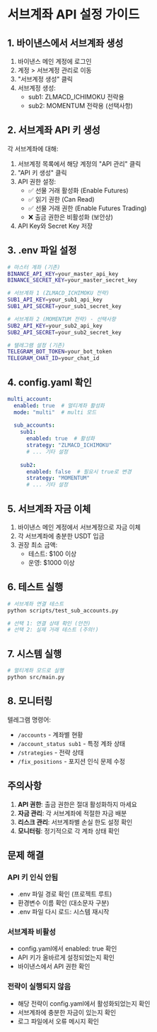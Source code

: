 # 서브계좌 API 설정 가이드

## 1. 바이낸스에서 서브계좌 생성

1. 바이낸스 메인 계정에 로그인
2. 계정 > 서브계정 관리로 이동
3. "서브계정 생성" 클릭
4. 서브계정 생성:
   - sub1: ZLMACD_ICHIMOKU 전략용
   - sub2: MOMENTUM 전략용 (선택사항)

## 2. 서브계좌 API 키 생성

각 서브계좌에 대해:

1. 서브계정 목록에서 해당 계정의 "API 관리" 클릭
2. "API 키 생성" 클릭
3. API 권한 설정:
   - ✅ 선물 거래 활성화 (Enable Futures)
   - ✅ 읽기 권한 (Can Read)
   - ✅ 선물 거래 권한 (Enable Futures Trading)
   - ❌ 출금 권한은 비활성화 (보안상)
4. API Key와 Secret Key 저장

## 3. .env 파일 설정

```bash
# 마스터 계좌 (기존)
BINANCE_API_KEY=your_master_api_key
BINANCE_SECRET_KEY=your_master_secret_key

# 서브계좌 1 (ZLMACD_ICHIMOKU 전략)
SUB1_API_KEY=your_sub1_api_key
SUB1_API_SECRET=your_sub1_secret_key

# 서브계좌 2 (MOMENTUM 전략) - 선택사항
SUB2_API_KEY=your_sub2_api_key
SUB2_API_SECRET=your_sub2_secret_key

# 텔레그램 설정 (기존)
TELEGRAM_BOT_TOKEN=your_bot_token
TELEGRAM_CHAT_ID=your_chat_id
```

## 4. config.yaml 확인

```yaml
multi_account:
  enabled: true  # 멀티계좌 활성화
  mode: "multi"  # multi 모드
  
  sub_accounts:
    sub1:
      enabled: true  # 활성화
      strategy: "ZLMACD_ICHIMOKU"
      # ... 기타 설정
    
    sub2:
      enabled: false  # 필요시 true로 변경
      strategy: "MOMENTUM"
      # ... 기타 설정
```

## 5. 서브계좌 자금 이체

1. 바이낸스 메인 계정에서 서브계정으로 자금 이체
2. 각 서브계좌에 충분한 USDT 입금
3. 권장 최소 금액:
   - 테스트: $100 이상
   - 운영: $1000 이상

## 6. 테스트 실행

```bash
# 서브계좌 연결 테스트
python scripts/test_sub_accounts.py

# 선택 1: 연결 상태 확인 (안전)
# 선택 2: 실제 거래 테스트 (주의!)
```

## 7. 시스템 실행

```bash
# 멀티계좌 모드로 실행
python src/main.py
```

## 8. 모니터링

텔레그램 명령어:
- `/accounts` - 계좌별 현황
- `/account_status sub1` - 특정 계좌 상태
- `/strategies` - 전략 상태
- `/fix_positions` - 포지션 인식 문제 수정

## 주의사항

1. **API 권한**: 출금 권한은 절대 활성화하지 마세요
2. **자금 관리**: 각 서브계좌에 적절한 자금 배분
3. **리스크 관리**: 서브계좌별 손실 한도 설정 확인
4. **모니터링**: 정기적으로 각 계좌 상태 확인

## 문제 해결

### API 키 인식 안됨
- .env 파일 경로 확인 (프로젝트 루트)
- 환경변수 이름 확인 (대소문자 구분)
- .env 파일 다시 로드: 시스템 재시작

### 서브계좌 비활성
- config.yaml에서 enabled: true 확인
- API 키가 올바르게 설정되었는지 확인
- 바이낸스에서 API 권한 확인

### 전략이 실행되지 않음
- 해당 전략이 config.yaml에서 활성화되었는지 확인
- 서브계좌에 충분한 자금이 있는지 확인
- 로그 파일에서 오류 메시지 확인
